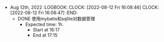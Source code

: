 - Aug 12th, 2022
  :LOGBOOK:
  CLOCK: [2022-08-12 Fri 16:08:46]
  CLOCK: [2022-08-12 Fri 16:08:47]
  :END:
	- DONE 使用mybatis和sqlite对数据管理
		- Expected time: 1h.
			- Start at 16:17
			- End at 17:15